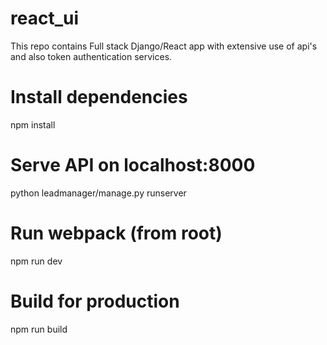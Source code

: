 # react_ui
This repo contains Full stack Django/React app with extensive use of api's and also token authentication services.

# Install dependencies
npm install

# Serve API on localhost:8000
python leadmanager/manage.py runserver

# Run webpack (from root)
npm run dev

# Build for production
npm run build
